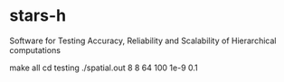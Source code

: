 # stars-h
 Software for Testing Accuracy, Reliability and Scalability of Hierarchical computations

make all
cd testing
./spatial.out 8 8 64 100 1e-9 0.1